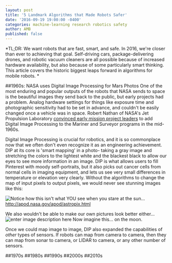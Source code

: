 ```yaml
---
layout: post
title: '5 Landmark Algorithms that Made Robots Safer'
date: '2016-09-19 19:00:00 -0400'
categories: machine-learning research robotics safety
author: AMB
published: false
---
```


*TL;DR: We want robots that are fast, smart, and safe.   In 2016, we're closer than ever to achieving that goal. Self-driving cars, package-delivering drones, and robotic vacuum cleaners are all possible because of increased hardware availability, but also because of some particularly smart thinking.  This article covers the historic biggest leaps forward in algorithms for mobile robots. *



##1960s:  NASA uses Digital Image Processing for Mars Photos
One of the most enduring and popular outputs of the robots that NASA sends to space is the beautiful images they send back to the public, but early projects had a problem.  Analog hardware settings for things like exposure time and photographic sensitivity had to be set in advance, and couldn't be easily changed once a vehicle was in space.  Robert Nathan of NASA's Jet Propulsion Laboratory [convinced early mission project leaders](http://history.nasa.gov/computers/Ch9-3.html)  to add Digital Image Processing to the Mariner  and Surveyor programs in the mid-1960s.   

Digital Image Processing is crucial for robotics, and it is so commonplace now that we often don't even recognize it as an engineering achievement.  DIP at its core is 'smart mapping' in a photo- taking a gray image and stretching the colors to the lightest white and the blackest black to allow our eyes to see more information in an image.   DIP is what allows users to fill Pinterest with moody self-portraits,  but it also picks out cancer cells from normal cells in imaging equipment, and lets us see very small differences in temperature or elevation very clearly.   Without the algorithms to change the map of input pixels to output pixels, we would never see stunning images like this: 

![Notice how this isn't what YOU see when you stare at the sun...](http://apod.nasa.gov/apod/image/1609/Filaprom_Lawrence_960.jpg)http://apod.nasa.gov/apod/astropix.html

We also wouldn't be able to make our own pictures look better either...
![enter image description here](http://lestaylorphoto.com/wp-content/uploads/2015/07/Before-After-1400W%28pp_w768_h256%29.jpg)
Now imagine this... on the moon. 

Once we could map image to image, DIP also expanded the capabilities of *other* types of sensors. If robots can map from camera to camera, then they can map from sonar to camera, or LIDAR to camera, or any other number of sensors.   

##1970s
##1980s
##1990s
##2000s
##2010s

